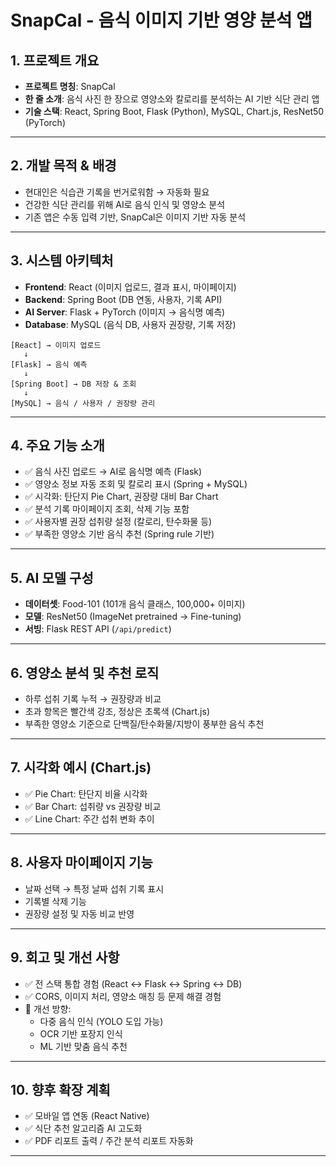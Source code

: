 # SnapCal - 음식 이미지 기반 영양 분석 앱

## 1. 프로젝트 개요
- **프로젝트 명칭**: SnapCal
- **한 줄 소개**: 음식 사진 한 장으로 영양소와 칼로리를 분석하는 AI 기반 식단 관리 앱
- **기술 스택**: React, Spring Boot, Flask (Python), MySQL, Chart.js, ResNet50 (PyTorch)

---

## 2. 개발 목적 & 배경
- 현대인은 식습관 기록을 번거로워함 → 자동화 필요
- 건강한 식단 관리를 위해 AI로 음식 인식 및 영양소 분석
- 기존 앱은 수동 입력 기반, SnapCal은 이미지 기반 자동 분석

---

## 3. 시스템 아키텍처
- **Frontend**: React (이미지 업로드, 결과 표시, 마이페이지)
- **Backend**: Spring Boot (DB 연동, 사용자, 기록 API)
- **AI Server**: Flask + PyTorch (이미지 → 음식명 예측)
- **Database**: MySQL (음식 DB, 사용자 권장량, 기록 저장)

```
[React] → 이미지 업로드
   ↓
[Flask] → 음식 예측
   ↓
[Spring Boot] → DB 저장 & 조회
   ↓
[MySQL] → 음식 / 사용자 / 권장량 관리
```

---

## 4. 주요 기능 소개
- ✅ 음식 사진 업로드 → AI로 음식명 예측 (Flask)
- ✅ 영양소 정보 자동 조회 및 칼로리 표시 (Spring + MySQL)
- ✅ 시각화: 탄단지 Pie Chart, 권장량 대비 Bar Chart
- ✅ 분석 기록 마이페이지 조회, 삭제 기능 포함
- ✅ 사용자별 권장 섭취량 설정 (칼로리, 탄수화물 등)
- ✅ 부족한 영양소 기반 음식 추천 (Spring rule 기반)

---

## 5. AI 모델 구성
- **데이터셋**: Food-101 (101개 음식 클래스, 100,000+ 이미지)
- **모델**: ResNet50 (ImageNet pretrained → Fine-tuning)
- **서빙**: Flask REST API (`/api/predict`)

---

## 6. 영양소 분석 및 추천 로직
- 하루 섭취 기록 누적 → 권장량과 비교
- 초과 항목은 빨간색 강조, 정상은 초록색 (Chart.js)
- 부족한 영양소 기준으로 단백질/탄수화물/지방이 풍부한 음식 추천

---

## 7. 시각화 예시 (Chart.js)
- ✅ Pie Chart: 탄단지 비율 시각화
- ✅ Bar Chart: 섭취량 vs 권장량 비교
- ✅ Line Chart: 주간 섭취 변화 추이

---

## 8. 사용자 마이페이지 기능
- 날짜 선택 → 특정 날짜 섭취 기록 표시
- 기록별 삭제 기능
- 권장량 설정 및 자동 비교 반영

---

## 9. 회고 및 개선 사항
- ✅ 전 스택 통합 경험 (React ↔ Flask ↔ Spring ↔ DB)
- ✅ CORS, 이미지 처리, 영양소 매칭 등 문제 해결 경험
- 🔄 개선 방향:
  - 다중 음식 인식 (YOLO 도입 가능)
  - OCR 기반 포장지 인식
  - ML 기반 맞춤 음식 추천

---

## 10. 향후 확장 계획
- ✅ 모바일 앱 연동 (React Native)
- ✅ 식단 추천 알고리즘 AI 고도화
- ✅ PDF 리포트 출력 / 주간 분석 리포트 자동화

---
